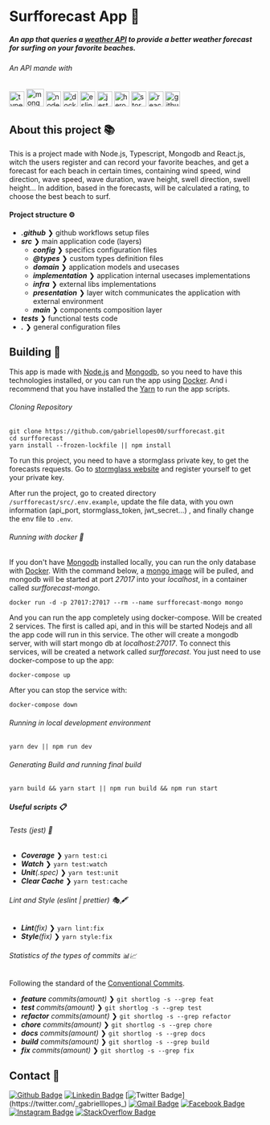 # Surfforecast App 🌊

##### An app that queries a [weather API](https://stormglass.io/) to provide a better weather forecast for surfing on your favorite beaches.

###### An API mande with

<p>
  <img src="https://cdn.svgporn.com/logos/typescript-icon.svg" alt="typescript" width="30" height="30"/>
  <img src="https://img.icons8.com/color/452/mongodb.png" alt="mongodb" width="35" height="35"/>
  <img src="https://cdn.svgporn.com/logos/nodejs-icon.svg" alt="nodejs" width="30" height="30"/>
  <img src="https://cdn.svgporn.com/logos/docker-icon.svg" alt="docker" width="30" height="30"/>
  <img src="https://cdn.svgporn.com/logos/eslint.svg" alt="eslint" width="30" height="30"/>
  <img src="https://cdn.svgporn.com/logos/jest.svg" height="30" alt="jest">
  <img src="https://cdn.svgporn.com/logos/heroku-icon.svg" height="30" alt="heroku">
  <img src="https://stormglass.io/wp-content/uploads/2019/05/Stormglass-Circle-1400.svg" height="30" alt="storm-glass">
  <img src="https://cdn.svgporn.com/logos/react.svg" height="30" alt="react">
  <img src="https://cdn.svgporn.com/logos/github-icon.svg" height="30" alt="github">
</p>

## About this project 📚

This is a project made with Node.js, Typescript, Mongodb and React.js, witch the users register and can record your favorite beaches, and get a forecast for each beach in certain times, containing wind speed, wind direction, wave speed, wave duration, wave height, swell direction, swell height... In addition, based in the forecasts, will be calculated a rating, to choose the best beach to surf.

#### Project structure ⚙

- _**.github**_ ❯ github workflows setup files
- _**src**_ ❯ main application code (layers)
  - _**config**_ ❯ specifics configuration files
  - _**@types**_ ❯ custom types definition files
  - _**domain**_ ❯ application models and usecases
  - _**implementation**_ ❯ application internal usecases implementations
  - _**infra**_ ❯ external libs implementations
  - _**presentation**_ ❯ layer witch communicates the application with external environment
  - _**main**_ ❯ components composition layer
- _**tests**_ ❯ functional tests code
- _**.**_ ❯ general configuration files

## Building 🔧

This app is made with [Node.js](https://nodejs.org) and [Mongodb](https://www.mongodb.com/), so you need to have this technologies installed, or you can run the app using [Docker](https://www.docker.com/). And i recommend that you have installed the [Yarn](https://yarnpkg.com/getting-started/install) to run the app scripts.

###### Cloning Repository

```cloning
git clone https://github.com/gabriellopes00/surfforecast.git
cd surfforecast
yarn install --frozen-lockfile || npm install
```

To run this project, you need to have a stormglass private key, to get the forecasts requests. Go to [stormglass website](https://stormglass.io/) and register yourself to get your private key.

After run the project, go to created directory `/surfforecast/src/.env.example`, update the file data, with you own information (api_port, stormglass_token, jwt_secret...) , and finally change the env file to `.env`.

###### Running with docker 🐳

If you don't have [Mongodb](https://www.mongodb.com/) installed locally, you can run the only database with [Docker](https://www.docker.com/). With the command below, a [mongo image](https://hub.docker.com/_/mongo) will be pulled, and mongodb will be started at port _27017_ into your _localhost_, in a container called _surfforecast-mongo_.

```docker
docker run -d -p 27017:27017 --rm --name surfforecast-mongo mongo
```

And you can run the app completely using docker-compose. Will be created 2 services. The first is called api, and in this will be started Nodejs and all the app code will run in this service. The other will create a mongodb server, with will start mongo db at _localhost:27017_. To connect this services, will be created a network called _surfforecast_. You just need to use docker-compose to up the app:

```docker-compose-up
docker-compose up
```

After you can stop the service with:

```docker-compose-down
docker-compose down
```

###### Running in local development environment

```development
yarn dev || npm run dev
```

###### Generating Build and running final build

```build
yarn build && yarn start || npm run build && npm run start
```

##### Useful scripts 📋

###### Tests (jest) 🧪

- _**Coverage**_ ❯ `yarn test:ci`
- _**Watch**_ ❯ `yarn test:watch`
- _**Unit**(.spec)_ ❯ `yarn test:unit`
- _**Clear Cache**_ ❯ `yarn test:cache`

###### Lint and Style (eslint | prettier) 🎭🖋

- _**Lint**(fix)_ ❯ `yarn lint:fix`
- _**Style**(fix)_ ❯ `yarn style:fix`

###### Statistics of the types of commits 📊📈

Following the standard of the [Conventional Commits](https://www.conventionalcommits.org/).

- _**feature** commits(amount)_ ❯ `git shortlog -s --grep feat`
- _**test** commits(amount)_ ❯ `git shortlog -s --grep test`
- _**refactor** commits(amount)_ ❯ `git shortlog -s --grep refactor`
- _**chore** commits(amount)_ ❯ `git shortlog -s --grep chore`
- _**docs** commits(amount)_ ❯ `git shortlog -s --grep docs`
- _**build** commits(amount)_ ❯ `git shortlog -s --grep build`
- _**fix** commits(amount)_ ❯ `git shortlog -s --grep fix`

## Contact 📱

[![Github Badge](https://img.shields.io/badge/-Github-000?style=flat-square&logo=Github&logoColor=white&link=https://github.com/gabriellopes00)](https://github.com/gabriellopes00)
[![Linkedin Badge](https://img.shields.io/badge/-LinkedIn-blue?style=flat-square&logo=Linkedin&logoColor=white&link=https://www.linkedin.com/in/gabriel-lopes-6625631b0/)](https://www.linkedin.com/in/gabriel-lopes-6625631b0/)
[![Twitter Badge](https://img.shields.io/badge/-Twitter-1ca0f1?style=flat-square&labelColor=1ca0f1&logo=twitter&logoColor=white&link=https://twitter.com/_gabrielllopes_)](https://twitter.com/_gabrielllopes_)
[![Gmail Badge](https://img.shields.io/badge/-Gmail-D14836?&style=flat-square&logo=Gmail&logoColor=white&link=mailto:gabrielluislopes00@gmail.com)](mailto:gabrielluislopes00@gmail.com)
[![Facebook Badge](https://img.shields.io/badge/facebook-%231877F2.svg?&style=flat-square&logo=facebook&logoColor=white)](https://www.facebook.com/profile.php?id=100034920821684)
[![Instagram Badge](https://img.shields.io/badge/instagram-%23E4405F.svg?&style=flat-square&logo=instagram&logoColor=white)](https://www.instagram.com/_.gabriellopes/?hl=pt-br)
[![StackOverflow Badge](https://img.shields.io/badge/stack%20overflow-FE7A16?logo=stack-overflow&logoColor=white&style=flat-square)](https://stackoverflow.com/users/14099025/gabriel-lopes?tab=profile)
